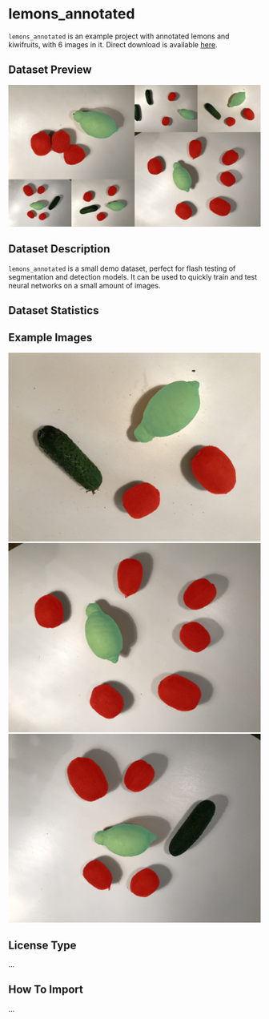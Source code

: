 # lemons_annotated
 `lemons_annotated` is an example project with annotated lemons and kiwifruits, with 6 images in it. Direct download is available 
[here](x).

## Dataset Preview 
![](./lemons_annotated_preview.jpg)

## Dataset Description 
`lemons_annotated` is a small demo dataset, perfect for flash testing of segmentation and detection models. It can be used to quickly train and test neural networks on a small amount of images.

## Dataset Statistics

## Example Images

![](./IMG_0748.png) ![](./IMG_2084.png) ![](./IMG_4451.png) 

## License Type
...

## How To Import
...
